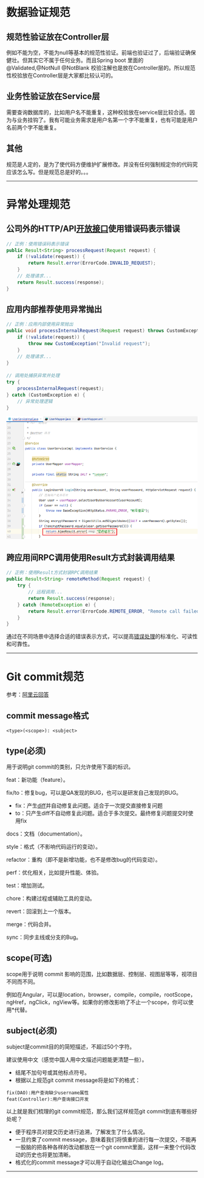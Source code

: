 # 数据验证规范

## 规范性验证放在Controller层

例如不能为空，不能为null等基本的规范性验证。前端也验证过了，后端验证确保健壮。但其实它不属于任何业务。而且Spring boot 里面的 @Validated,@NotNull @NotBlank 校验注解也是放在Controller层的。所以规范性校验放在Controller层是大家都比较认可的。

## 业务性验证放在Service层

需要查询数据库的，比如用户名不能重复，这种校验放在service层比较合适。因为与业务挂钩了。我有可能业务需求是用户名第一个字不能重复，也有可能是用户名前两个字不能重复。

## 其他

规范是人定的，是为了使代码方便维护扩展修改。并没有任何强制规定你的代码究应该怎么写。但是规范总是好的。。。



---

# 异常处理规范

## 公司外的HTTP/API[开放接口](https://so.csdn.net/so/search?q=开放接口&spm=1001.2101.3001.7020)使用错误码表示错误

```java
// 正例：使用错误码表示错误
public Result<String> processRequest(Request request) {
    if (!validate(request)) {
        return Result.error(ErrorCode.INVALID_REQUEST);
    }
    // 处理请求...
    return Result.success(response);
}
```

## 应用内部推荐使用异常抛出

```java
// 正例：应用内部使用异常抛出
public void processInternalRequest(Request request) throws CustomException {
    if (!validate(request)) {
        throw new CustomException("Invalid request");
    }
    // 处理请求...
}

// 调用处捕获异常并处理
try {
    processInternalRequest(request);
} catch (CustomException e) {
    // 异常处理逻辑
}
```

![image-20241206115524806](./assets/image-20241206115524806.png)

## 跨应用间RPC调用使用Result方式封装调用结果

```java
// 正例：使用Result方式封装RPC调用结果
public Result<String> remoteMethod(Request request) {
    try {
        // 远程调用...
        return Result.success(response);
    } catch (RemoteException e) {
        return Result.error(ErrorCode.REMOTE_ERROR, "Remote call failed");
    }
}
```

通过在不同场景中选择合适的错误表示方式，可以提高[错误处理](https://marketing.csdn.net/p/3127db09a98e0723b83b2914d9256174?pId=2782&utm_source=glcblog&spm=1001.2101.3001.7020)的标准化、可读性和可靠性。



---

# Git commit规范

参考：[阿里云回答](https://zhuanlan.zhihu.com/p/182553920)

## commit message格式

```text
<type>(<scope>): <subject>
```

## type(必须)

用于说明git commit的类别，只允许使用下面的标识。

feat：新功能（feature）。

fix/to：修复bug，可以是QA发现的BUG，也可以是研发自己发现的BUG。

- fix：产生[diff](https://zhida.zhihu.com/search?content_id=128701224&content_type=Article&match_order=1&q=diff&zhida_source=entity)并自动修复此问题。适合于一次提交直接修复问题
- to：只产生diff不自动修复此问题。适合于多次提交。最终修复问题提交时使用fix

docs：文档（documentation）。

style：格式（不影响代码运行的变动）。

refactor：重构（即不是新增功能，也不是修改bug的代码变动）。

perf：优化相关，比如提升性能、体验。

test：增加测试。

chore：构建过程或辅助工具的变动。

revert：回滚到上一个版本。

merge：代码合并。

sync：同步主线或分支的Bug。

## scope(可选)

scope用于说明 commit 影响的范围，比如数据层、控制层、视图层等等，视项目不同而不同。

例如在Angular，可以是location，browser，compile，compile，rootScope， ngHref，ngClick，ngView等。如果你的修改影响了不止一个scope，你可以使用*代替。

## subject(必须)

subject是commit目的的简短描述，不超过50个字符。

建议使用中文（感觉中国人用中文描述问题能更清楚一些）。

- 结尾不加句号或其他标点符号。
- 根据以上规范git commit message将是如下的格式：

```text
fix(DAO):用户查询缺少username属性 
feat(Controller):用户查询接口开发
```

以上就是我们梳理的git commit规范，那么我们这样规范git commit到底有哪些好处呢？

- 便于程序员对提交历史进行追溯，了解发生了什么情况。
- 一旦约束了commit message，意味着我们将慎重的进行每一次提交，不能再一股脑的把各种各样的改动都放在一个git commit里面，这样一来整个代码改动的历史也将更加清晰。
- 格式化的commit message才可以用于自动化输出Change log。



---


